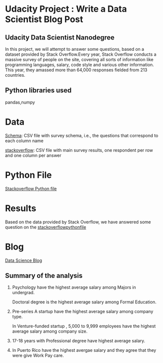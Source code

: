# Udacity Project : Write a Data Scientist Blog Post

## Udacity Data Scientist  Nanodegree
In this project, we will attempt to answer some questions, based on a dataset provided by Stack Overflow.Every year, Stack Overflow conducts a massive survey of people on the site, covering all sorts of information like programming languages, salary, code style and various other information. This year, they amassed more than 64,000 responses fielded from 213 countries.

## Python libraries used
pandas,numpy

# Data
[Schema](https://github.com/anuraglahon16/Udacity-Project-Write-a-Data-Scientist-Blog-Post/blob/master/survey_results_schema.csv):
CSV file with survey schema, i.e., the questions that correspond to each column name

[stackoverflow](https://www.kaggle.com/stackoverflow/so-survey-2017#survey_results_schema.csv):  CSV file with main survey results, one respondent per row and one column per answer

# Python File
[Stackoverflow Python file](https://github.com/anuraglahon16/Udacity-Project-Write-a-Data-Scientist-Blog-Post/blob/master/StackOverFlow%20Data.ipynb) 

# Results
Based on the data provided by Stack Overflow, we have answered some question on the [stackoverflowpythonfile](https://github.com/anuraglahon16/Udacity-Project-Write-a-Data-Scientist-Blog-Post/blob/master/StackOverFlow%20Data.ipynb)


# Blog
[Data Science Blog](https://medium.com/@anuraglahonmba/analysis-from-stack-overflow-data-ec1801d69e1a)

## Summary of the analysis
1. Psychology have the highest average salary among Majors in undergrad.

   Doctoral degree is the highest average salary among Formal Education.

2. Pre-series A startup have the highest average salary among company type.

   In Venture-funded startup , 5,000 to 9,999 employees have the highest average salary among company size.

3. 17-18 years with Professional degree have highest average salary.

4. In Puerto Rico have the highest avergae salary and they agree that they were give Work Pay care.

